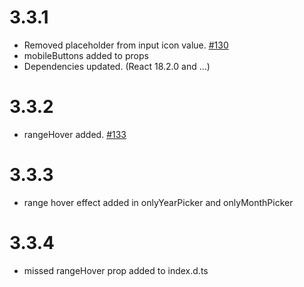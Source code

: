 # 3.3.1

- Removed placeholder from input icon value. [#130](https://github.com/shahabyazdi/react-multi-date-picker/issues/130)
- mobileButtons added to props
- Dependencies updated. (React 18.2.0 and ...)

# 3.3.2

- rangeHover added. [#133](https://github.com/shahabyazdi/react-multi-date-picker/issues/133)

# 3.3.3

- range hover effect added in onlyYearPicker and onlyMonthPicker

# 3.3.4

- missed rangeHover prop added to index.d.ts
